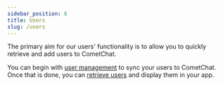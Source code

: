 ```yaml
---
sidebar_position: 6
title: Users
slug: /users
---
```


The primary aim for our users' functionality is to allow you to quickly retrieve and add users to CometChat.

You can begin with [user management](./user-management) to sync your users to CometChat. Once that is done, you can [retrieve users](./retrieve-users) and display them in your app.


